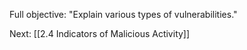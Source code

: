 Full objective: "Explain various types of vulnerabilities."



Next: [[2.4 Indicators of Malicious Activity]]